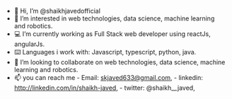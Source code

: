 - 👋 Hi, I’m @shaikhjavedofficial
- 👀 I’m interested in web technologies, data science, machine learning and robotics.
- 💻 I’m currently working as Full Stack web developer using reactJs, angularJs.
- ⌨️ Languages i work with:
     Javascript, typescript, python, java.
- 💞️ I’m looking to collaborate on web technologies, data science, machine learning and robotics.
- 📫 you can reach me
                    - Email: skjaved633@gmail.com,
                    - linkedin: http://linkedin.com/in/shaikh-javed,
                    - twitter: @shaikh__javed,

<!---
shaikhjavedofficial/shaikhjavedofficial is a ✨ special ✨ repository because its `README.md` (this file) appears on your GitHub profile.
You can click the Preview link to take a look at your changes.
--->
